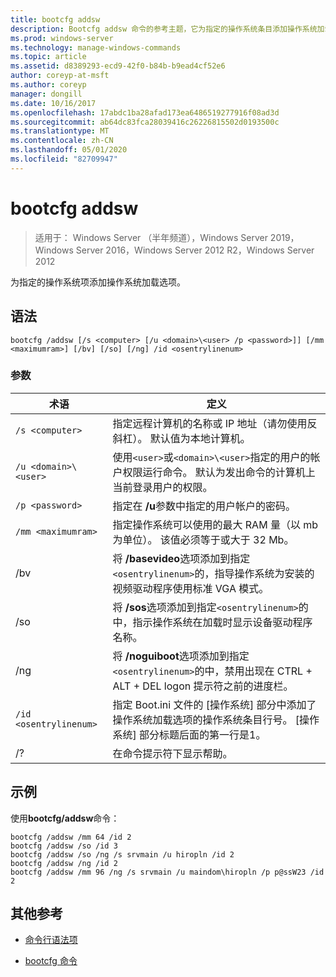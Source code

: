 ```yaml
---
title: bootcfg addsw
description: Bootcfg addsw 命令的参考主题，它为指定的操作系统条目添加操作系统加载选项。
ms.prod: windows-server
ms.technology: manage-windows-commands
ms.topic: article
ms.assetid: d8389293-ecd9-42f0-b84b-b9ead4cf52e6
author: coreyp-at-msft
ms.author: coreyp
manager: dongill
ms.date: 10/16/2017
ms.openlocfilehash: 17abdc1ba28afad173ea6486519277916f08ad3d
ms.sourcegitcommit: ab64dc83fca28039416c26226815502d0193500c
ms.translationtype: MT
ms.contentlocale: zh-CN
ms.lasthandoff: 05/01/2020
ms.locfileid: "82709947"
---
```

# <a name="bootcfg-addsw"></a>bootcfg addsw

> 适用于： Windows Server （半年频道），Windows Server 2019，Windows Server 2016，Windows Server 2012 R2，Windows Server 2012

为指定的操作系统项添加操作系统加载选项。

## <a name="syntax"></a>语法

```
bootcfg /addsw [/s <computer> [/u <domain>\<user> /p <password>]] [/mm <maximumram>] [/bv] [/so] [/ng] /id <osentrylinenum>
```

### <a name="parameters"></a>参数

| 术语 | 定义 |
| ---- | ---------- |
| `/s <computer>` | 指定远程计算机的名称或 IP 地址（请勿使用反斜杠）。 默认值为本地计算机。 |
| `/u <domain>\<user>`  | 使用`<user>`或`<domain>\<user>`指定的用户的帐户权限运行命令。 默认为发出命令的计算机上当前登录用户的权限。 |
| `/p <password>` | 指定在 **/u**参数中指定的用户帐户的密码。 |
| `/mm <maximumram>` | 指定操作系统可以使用的最大 RAM 量（以 mb 为单位）。 该值必须等于或大于 32 Mb。 |
| /bv | 将 **/basevideo**选项添加到指定`<osentrylinenum>`的，指导操作系统为安装的视频驱动程序使用标准 VGA 模式。 |
| /so | 将 **/sos**选项添加到指定`<osentrylinenum>`的中，指示操作系统在加载时显示设备驱动程序名称。 |
| /ng | 将 **/noguiboot**选项添加到指定`<osentrylinenum>`的中，禁用出现在 CTRL + ALT + DEL logon 提示符之前的进度栏。 |
| `/id <osentrylinenum>` | 指定 Boot.ini 文件的 [操作系统] 部分中添加了操作系统加载选项的操作系统条目行号。 [操作系统] 部分标题后面的第一行是1。 |
| /? | 在命令提示符下显示帮助。 |

## <a name="examples"></a>示例

使用**bootcfg/addsw**命令：

```
bootcfg /addsw /mm 64 /id 2
bootcfg /addsw /so /id 3
bootcfg /addsw /so /ng /s srvmain /u hiropln /id 2
bootcfg /addsw /ng /id 2
bootcfg /addsw /mm 96 /ng /s srvmain /u maindom\hiropln /p p@ssW23 /id 2
```

## <a name="additional-references"></a>其他参考

- [命令行语法项](command-line-syntax-key.md)

- [bootcfg 命令](bootcfg.md)
